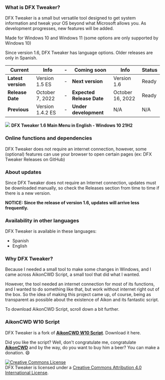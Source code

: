 ### What is DFX Tweaker?
DFX Tweaker is a small but versatile tool designed to get system information and tweak your OS beyond what Microsoft allows you. As development progresses, new features will be added.

Made for Windows 10 and Windows 11 (some options are only supported by Windows 10)

Since version 1.6, DFX Tweaker has language options. Older releases are only in Spanish.

|Current|Info|-|Coming soon|Info|Status|
|---|---|---|---|---|---|
|**Latest version**|Version 1.5 ES|-|**Next version**|Version 1.6|Ready|
|**Release Date**|October 7, 2022|-|**Expected Release Date**|October 16, 2022|Ready|
|**Previous**|Version 1.4.2 ES|-|**Under development**|N/A|N/A|

![](https://blogger.googleusercontent.com/img/b/R29vZ2xl/AVvXsEjZnaU8HvcRowv8gO0dSdCEbO1vkMB1TuRxFJeVVnSuGxbouqOU3bHgIO6Le1OjXMoF9O1mt22ZdACmyat7vk1k3eQyUFGExKkxnBQ4LR3NvPrRmK3hUm0mlA8o9i8nh0fb1SlsQsloGNGmDd7pzYmvd-2IcOQAfX88HXEbZRu3F2_oalR_OsabxgkBYA/s1057/dfxtweaker16.png)
**DFX Tweaker 1.6 Main Menu in English - Windows 10 21H2**

### Online functions and dependencies
DFX Tweaker does not require an internet connection, however, some (optional) features can use your browser to open certain pages (ex: DFX Tweaker Releases on GitHub)

### About updates
Since DFX Tweaker does not require an Internet connection, updates must be downloaded manually, so check the Releases section from time to time if there is a new version.

**NOTICE: Since the release of version 1.6, updates will arrive less frequently.**

### Availability in other languages
DFX Tweaker is available in these languages:
- Spanish
- English

### Why DFX Tweaker?
Because I needed a small tool to make some changes in Windows, and I came across AikonCWD Script, a small tool that did what I wanted.

However, the tool needed an internet connection for most of its functions, and I wanted to do something like that, but work without internet right out of the box. So the idea of ​​making this project came up, of course, being as transparent as possible about the existence of Aikon and its fantastic script.

To download AikonCWD Script, scroll down a bit further.

### AikonCWD W10 Script
DFX Tweaker is a fork of [**AikonCWD W10 Script**](https://github.com/aikoncwd/win10script). Download it here.

Did you like the script? Well, don't congratulate me, congratulate [**AikonCWD**](https://github.com/aikoncwd) and by the way, do you want to buy him a beer? You can make a donation. :smile:


<a rel="license" href="http://creativecommons.org/licenses/by/4.0/"><img alt="Creative Commons License" style="border-width:0" src="https://i.creativecommons.org/l/by/4.0/88x31.png" /></a><br />DFX Tweaker is licensed under a <a rel="license" href="http://creativecommons.org/licenses/by/4.0/">Creative Commons Attribution 4.0 International License</a>.
